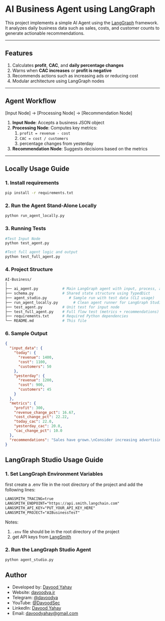 # AI Business Agent using LangGraph

This project implements a simple AI Agent using the [LangGraph](https://github.com/langchain-ai/langgraph) framework.  
It analyzes daily business data such as sales, costs, and customer counts to generate actionable recommendations.

---

## Features

1. Calculates **profit**, **CAC**, and **daily percentage changes**
2. Warns when **CAC increases** or **profit is negative**
3. Recommends actions such as increasing ads or reducing cost
4. Modular architecture using LangGraph nodes

---

## Agent Workflow
[Input Node] → [Processing Node] → [Recommendation Node]

1. **Input Node**: Accepts a business JSON object
2. **Processing Node**: Computes key metrics:
   1. `profit = revenue - cost`
   2. `CAC = cost / customers`
   3. percentage changes from yesterday
3. **Recommendation Node**: Suggests decisions based on the metrics

---

## Locally Usage Guide

### 1. Install requirements

```bash
pip install -r requirements.txt
```
### 2. Run the Agent Stand-Alone Locally
```bash
python run_agent_locally.py
```

### 3. Running Tests
```sh
#Test Input Node
python test_agent.py

#Test full agent logic and output
python test_full_agent.py
```
### 4. Project Structure
```bash
AI-Business/
│
├── ai_agent.py           # Main LangGraph agent with input, process, and recommendation nodes
├── schema.py             # Shared state structure using TypedDict
├── agent_studio.py          # Sample run with test data (CLI usage)
├── run_agent_locally.py       # Clean agent runner for LangGraph Studio
├── test_agent.py         # Unit test for input node
├── test_full_agent.py    # Full flow test (metrics + recommendations)
├── requirements.txt      # Required Python dependencies
└── README.md             # This file
```

### 6. Sample Output
```json
{
  "input_data": {
    "today": {
      "revenue": 1400,
      "cost": 1100,
      "customers": 50
    },
    "yesterday": {
      "revenue": 1200,
      "cost": 900,
      "customers": 45
    }
  },
  "metrics": {
    "profit": 300,
    "revenue_change_pct": 16.67,
    "cost_change_pct": 22.22,
    "today_cac": 22.0,
    "yesterday_cac": 20.0,
    "cac_change_pct": 10.0
  },
  "recommendations": "Sales have grown.\nConsider increasing advertising budget."
}

```
## LangGraph Studio Usage Guide
### 1. Set LangGraph Environment Variables
first create a .env file in the root directory of the project and add the following lines:

```txt   
LANGSMITH_TRACING=true
LANGSMITH_ENDPOINT="https://api.smith.langchain.com"
LANGSMITH_API_KEY="PUT_YOUR_API_KEY_HERE"
LANGSMITH_PROJECT="AIBusinessTesT"
```
Notes:
1. `.env` file should be in the root directory of the project
2. get API keys from [LangSmith](https://smith.langchain.com/)

### 2. Run the LangGraph Studio Agent
```bash
python agent_studio.py
```

## Author
- Developed by: [Davood Yahay](https://github.com/davoodya)
- Website: [davoodya.ir](https://davoodya.ir)
- Telegram: [@davoodya](https://t.me/davoodya)
- YouTube: [@DavoodSec](https://www.youtube.com/@DavoodSec)
- LinkedIn: [Davood Yahay](https://www.linkedin.com/in/davoodya)
- Email: davoodyahay@gmail.com
